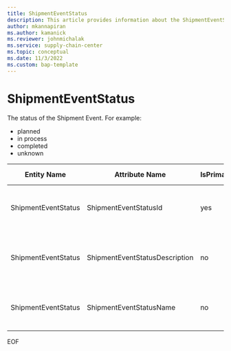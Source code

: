 ```yaml
---
title: ShipmentEventStatus
description: This article provides information about the ShipmentEventStatus entity.
author: mkannapiran
ms.author: kamanick
ms.reviewer: johnmichalak
ms.service: supply-chain-center
ms.topic: conceptual
ms.date: 11/3/2022
ms.custom: bap-template
---
```


# ShipmentEventStatus

The status of the Shipment Event. For example:

- planned
- in process
- completed
- unknown

| **Entity Name** | **Attribute Name** | **IsPrimaryKey** | **Data Type** | **Data Length** | **Description** |
| --- | --- | --- | --- | --- | --- |
| ShipmentEventStatus | ShipmentEventStatusId | yes | string | 36 | The unique identifier of a Shipment Event Status. |
| ShipmentEventStatus | ShipmentEventStatusDescription | no | string | 512 | The description of a Shipment Event Status. |
| ShipmentEventStatus | ShipmentEventStatusName | no | string | 128 | The name of a Shipment Event Status. |

EOF